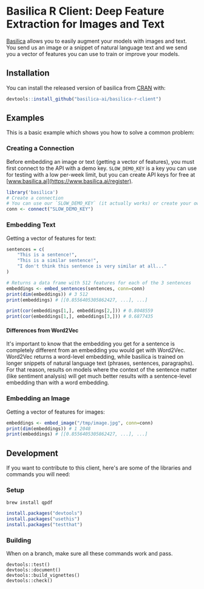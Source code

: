 # Basilica R Client: Deep Feature Extraction for Images and Text

[Basilica](www.basilica.ai) allows you to easily augment your models with images and text. You send
us an image or a snippet of natural language text and we send you a vector of
features you can use to train or improve your models.

## Installation

You can install the released version of basilica from [CRAN](https://CRAN.R-project.org) with:

``` r
devtools::install_github("basilica-ai/basilica-r-client")
```

## Examples

This is a basic example which shows you how to solve a common problem:

### Creating a Connection

Before embedding an image or text (getting a vector of features), you must first
connect to the API with a demo key. `SLOW_DEMO_KEY` is a key you can use for
testing with a low per-week limit, but you can create API keys for free at [www.basilica.ai](https://www.basilica.ai/register).

``` r
library('basilica')
# Create a connection
# You can use our `SLOW_DEMO_KEY` (it actually works) or create your own at basilica.ai
conn <- connect("SLOW_DEMO_KEY")
```

### Embedding Text

Getting a vector of features for text:

```r
sentences = c(
    "This is a sentence!",
    "This is a similar sentence!",
    "I don't think this sentence is very similar at all..."
)

# Returns a data frame with 512 features for each of the 3 sentences
embeddings <- embed_sentences(sentences, conn=conn)
print(dim(embeddings)) # 3 512
print(embeddings) # [[0.8556405305862427, ...], ...]

print(cor(embeddings[1,], embeddings[2,])) # 0.8048559
print(cor(embeddings[1,], embeddings[3,])) # 0.6877435
```

#### Differences from Word2Vec

It's important to know that the embedding you get for a sentence is completely
different from an embedding you would get with Word2Vec. Word2Vec returns a
word-level embedding, while basilica is trained on longer snippets of natural
language text (phrases, sentences, paragraphs). For that reason, results on models
where the context of the sentence matter (like sentiment analysis) will get much
better results with a sentence-level embedding than with a word embedding.

### Embedding an Image

Getting a vector of features for images:

```r
embeddings <- embed_image("/tmp/image.jpg", conn=conn)
print(dim(embeddings)) # 1 2048
print(embeddings) # [[0.8556405305862427, ...], ...]
```

## Development

If you want to contribute to this client, here's are some of the libraries and
commands you will need:

### Setup

```
brew install qpdf
```

```r
install.packages("devtools")
install.packages("usethis")
install.packages("testthat")
```

### Building

When on a branch, make sure all these commands work and pass.

```
devtools::test()
devtools::document()
devtools::build_vignettes()
devtools::check()
```
